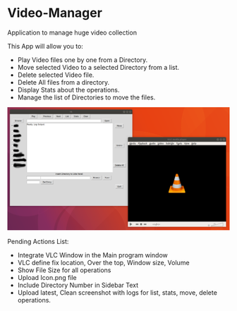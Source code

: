 # Video-Manager
 Application to manage huge video collection 
 
 This App will allow you to:
 - Play Video files one by one from a Directory.
 - Move selected Video to a selected Directory from a list.
 - Delete selected Video file.
 - Delete All files from a directory.
 - Display Stats about the operations.
 - Manage the list of Directories to move the files.

 
![](main.png)


Pending Actions List:
 - Integrate VLC Window in the Main program window
 - VLC define fix location, Over the top, Window size, Volume
 - Show File Size for all operations
 - Upload Icon.png file
 - Include Directory Number in Sidebar Text
 - Upload latest, Clean screenshot with logs for list, stats, move, delete operations.
